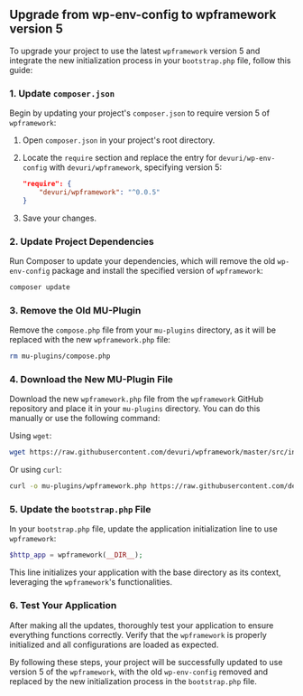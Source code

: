 ## Upgrade from wp-env-config to wpframework version 5

To upgrade your project to use the latest `wpframework` version 5 and integrate the new initialization process in your `bootstrap.php` file, follow this guide:

### 1. Update `composer.json`

Begin by updating your project's `composer.json` to require version 5 of `wpframework`:

1. Open `composer.json` in your project's root directory.
2. Locate the `require` section and replace the entry for `devuri/wp-env-config` with `devuri/wpframework`, specifying version 5:

    ```json
    "require": {
        "devuri/wpframework": "^0.0.5"
    }
    ```

3. Save your changes.

### 2. Update Project Dependencies

Run Composer to update your dependencies, which will remove the old `wp-env-config` package and install the specified version of `wpframework`:

```bash
composer update
```

### 3. Remove the Old MU-Plugin

Remove the `compose.php` file from your `mu-plugins` directory, as it will be replaced with the new `wpframework.php` file:

```bash
rm mu-plugins/compose.php
```

### 4. Download the New MU-Plugin File

Download the new `wpframework.php` file from the `wpframework` GitHub repository and place it in your `mu-plugins` directory. You can do this manually or use the following command:

Using `wget`:

```bash
wget https://raw.githubusercontent.com/devuri/wpframework/master/src/inc/mu-plugin/wpframework.php -O mu-plugins/wpframework.php
```

Or using `curl`:

```bash
curl -o mu-plugins/wpframework.php https://raw.githubusercontent.com/devuri/wpframework/master/src/inc/mu-plugin/wpframework.php
```

### 5. Update the `bootstrap.php` File

In your `bootstrap.php` file, update the application initialization line to use `wpframework`:

```php
$http_app = wpframework(__DIR__);
```

This line initializes your application with the base directory as its context, leveraging the `wpframework`'s functionalities.

### 6. Test Your Application

After making all the updates, thoroughly test your application to ensure everything functions correctly. Verify that the `wpframework` is properly initialized and all configurations are loaded as expected.

By following these steps, your project will be successfully updated to use version 5 of the `wpframework`, with the old `wp-env-config` removed and replaced by the new initialization process in the `bootstrap.php` file.
